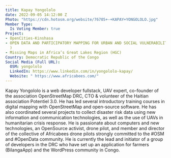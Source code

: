 ```yaml
---
title: Kapay Yongololo
date: 2022-09-05 14:12:00 Z
Photo: "https://cdn.hotosm.org/website/76705+-+KAPAY+YONGOLOLO.jpg"
Member Type:
  Is Voting Member: true
Project:
- OpenCities-Kinshasa
- OPEN DATA AND PARTICIPATORY MAPPING FOR URBAN AND SOCIAL VULNERABILITY STUDY (DRC-kinshasa
  )
- Missing Maps in Africa’s Great Lakes Region (HGC)
Country: Democratic Republic of the Congo
Social Media (Full URL):
  OSM: yongololo
  LinkedIn: https://www.linkedin.com/in/yongololo-kapay/
  Website: " https://www.africabees.com/"
---
```


Kapay Yongololo is a web developer fullstack, UAV expert, co-founder of the association OpenStreetMap DRC, CTO & volunteer of the Haitian association Potentiel 3.0. He has led several introductory training courses in digital mapping with OpenStreetMap and open-source software. He has also coordinated several projects to collect disaster risk data using new information and communication technologies, as well as the use of UAVs in humanitarian crisis response. He is passionate about computers and new technologies, an OpenSource activist, drone pilot, and member and director of the collective of Africabees drone pilots strongly committed to the #OSM and #OpenData community. He is currently the lead and initiator of a group of developers in the DRC who have set up an application for farmers (BilangaApp) and the WordPress community in Congo.  
